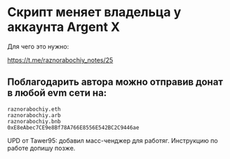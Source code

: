 # Скрипт меняет владельца у аккаунта Argent X

Для чего это нужно:

https://t.me/raznorabochiy_notes/25

## Поблагодарить автора можно отправив донат в любой evm сети на:

```
raznorabochiy.eth
raznorabochiy.arb
raznorabochiy.bnb
0xE8eAbec7CE9e8Bf78A766E8556E542BC2C9446ae
```
UPD от Tawer95: добавил масс-ченджер для работяг.
Инструкцию по работе допишу позже.
